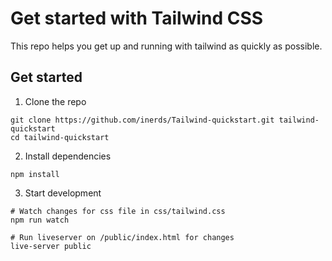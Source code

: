 # Get started with Tailwind CSS
This repo helps you get up and running with tailwind as quickly as possible.

## Get started
1. Clone the repo
```
git clone https://github.com/inerds/Tailwind-quickstart.git tailwind-quickstart
cd tailwind-quickstart
```

2. Install dependencies
```
npm install
```

3. Start development
```
# Watch changes for css file in css/tailwind.css
npm run watch
```
```
# Run liveserver on /public/index.html for changes
live-server public
```
